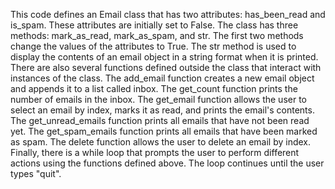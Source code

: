 This code defines an Email class that has two attributes: has_been_read and is_spam.
These attributes are initially set to False. The class has three methods: mark_as_read, mark_as_spam, and str. 
The first two methods change the values of the attributes to True.
The str method is used to display the contents of an email object in a string format when it is printed.
There are also several functions defined outside the class that interact with instances of the class. 
The add_email function creates a new email object and appends it to a list called inbox.
The get_count function prints the number of emails in the inbox. 
The get_email function allows the user to select an email by index, marks it as read, and prints the email's contents. 
The get_unread_emails function prints all emails that have not been read yet.
The get_spam_emails function prints all emails that have been marked as spam.
The delete function allows the user to delete an email by index.
Finally, there is a while loop that prompts the user to perform different actions using the functions defined above.
The loop continues until the user types "quit".
